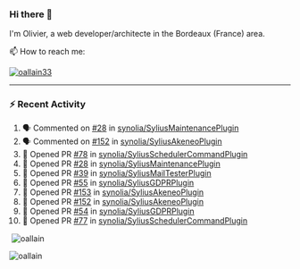 ### Hi there 👋

I'm Olivier, a web developer/architecte in the Bordeaux (France) area.

📫 How to reach me:

<p> <a href="https://twitter.com/oallain33" target="blank"><img src="https://img.shields.io/twitter/follow/oallain33?logo=twitter&style=for-the-badge" alt="oallain33" /></a> </p>

---

### :zap: Recent Activity

<!--START_SECTION:activity-->
1. 🗣 Commented on [#28](https://github.com/synolia/SyliusMaintenancePlugin/issues/28) in [synolia/SyliusMaintenancePlugin](https://github.com/synolia/SyliusMaintenancePlugin)
2. 🗣 Commented on [#152](https://github.com/synolia/SyliusAkeneoPlugin/issues/152) in [synolia/SyliusAkeneoPlugin](https://github.com/synolia/SyliusAkeneoPlugin)
3. 💪 Opened PR [#78](https://github.com/synolia/SyliusSchedulerCommandPlugin/pull/78) in [synolia/SyliusSchedulerCommandPlugin](https://github.com/synolia/SyliusSchedulerCommandPlugin)
4. 💪 Opened PR [#28](https://github.com/synolia/SyliusMaintenancePlugin/pull/28) in [synolia/SyliusMaintenancePlugin](https://github.com/synolia/SyliusMaintenancePlugin)
5. 💪 Opened PR [#39](https://github.com/synolia/SyliusMailTesterPlugin/pull/39) in [synolia/SyliusMailTesterPlugin](https://github.com/synolia/SyliusMailTesterPlugin)
6. 💪 Opened PR [#55](https://github.com/synolia/SyliusGDPRPlugin/pull/55) in [synolia/SyliusGDPRPlugin](https://github.com/synolia/SyliusGDPRPlugin)
7. 💪 Opened PR [#153](https://github.com/synolia/SyliusAkeneoPlugin/pull/153) in [synolia/SyliusAkeneoPlugin](https://github.com/synolia/SyliusAkeneoPlugin)
8. 💪 Opened PR [#152](https://github.com/synolia/SyliusAkeneoPlugin/pull/152) in [synolia/SyliusAkeneoPlugin](https://github.com/synolia/SyliusAkeneoPlugin)
9. 💪 Opened PR [#54](https://github.com/synolia/SyliusGDPRPlugin/pull/54) in [synolia/SyliusGDPRPlugin](https://github.com/synolia/SyliusGDPRPlugin)
10. 💪 Opened PR [#77](https://github.com/synolia/SyliusSchedulerCommandPlugin/pull/77) in [synolia/SyliusSchedulerCommandPlugin](https://github.com/synolia/SyliusSchedulerCommandPlugin)
<!--END_SECTION:activity-->

<p>&nbsp;<img align="center" src="https://github-readme-stats.vercel.app/api?username=oallain&show_icons=true&locale=en" alt="oallain" /></p>

<p><img align="center" src="https://github-readme-streak-stats.herokuapp.com/?user=oallain&" alt="oallain" /></p>

